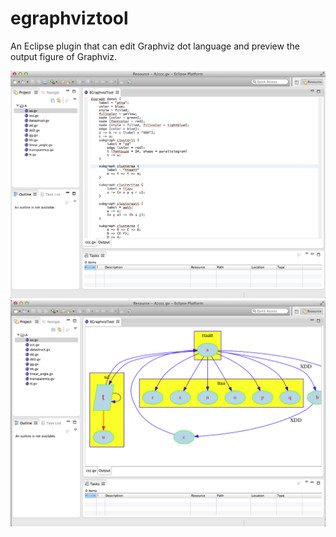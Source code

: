 egraphviztool
=============

An Eclipse plugin that can edit Graphviz dot language and preview the output figure of Graphviz.

![Alt text](EGraphvizTool/doc/screenshots/screenshot_source.png "Source editor")
![Alt text](EGraphvizTool/doc/screenshots/screenshot_output.png "Output figure")
